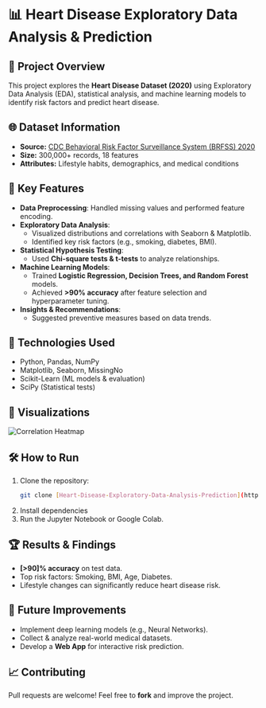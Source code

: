 # 📊 Heart Disease Exploratory Data Analysis & Prediction

## 📖 Project Overview
This project explores the **Heart Disease Dataset (2020)** using Exploratory Data Analysis (EDA), statistical analysis, and machine learning models to identify risk factors and predict heart disease.

## 🌐 Dataset Information
- **Source:** [CDC Behavioral Risk Factor Surveillance System (BRFSS) 2020](https://www.kaggle.com/datasets/kamilpytlak/personal-key-indicators-of-heart-disease)
- **Size:** 300,000+ records, 18 features
- **Attributes:** Lifestyle habits, demographics, and medical conditions

## 🔎 Key Features
- **Data Preprocessing**: Handled missing values and performed feature encoding.
- **Exploratory Data Analysis**:
  - Visualized distributions and correlations with Seaborn & Matplotlib.
  - Identified key risk factors (e.g., smoking, diabetes, BMI).
- **Statistical Hypothesis Testing**:
  - Used **Chi-square tests & t-tests** to analyze relationships.
- **Machine Learning Models**:
  - Trained **Logistic Regression, Decision Trees, and Random Forest** models.
  - Achieved **>90% accuracy** after feature selection and hyperparameter tuning.
- **Insights & Recommendations**:
  - Suggested preventive measures based on data trends.

## 💪 Technologies Used
- Python, Pandas, NumPy
- Matplotlib, Seaborn, MissingNo
- Scikit-Learn (ML models & evaluation)
- SciPy (Statistical tests)

## 🎨 Visualizations
![Correlation Heatmap](https://upload.wikimedia.org/wikipedia/commons/1/1a/Correlation_heatmap.svg)

## 🛠️ How to Run
1. Clone the repository:  
   ```bash
   git clone [Heart-Disease-Exploratory-Data-Analysis-Prediction](https://github.com/624mihir/Heart-Disease-Exploratory-Data-Analysis-Prediction)
   ```
2. Install dependencies
3. Run the Jupyter Notebook or Google Colab.

## 🏆 Results & Findings
- **[>90]% accuracy** on test data.
- Top risk factors: Smoking, BMI, Age, Diabetes.
- Lifestyle changes can significantly reduce heart disease risk.

## 🎯 Future Improvements
- Implement deep learning models (e.g., Neural Networks).
- Collect & analyze real-world medical datasets.
- Develop a **Web App** for interactive risk prediction.

## 📈 Contributing
Pull requests are welcome! Feel free to **fork** and improve the project.
